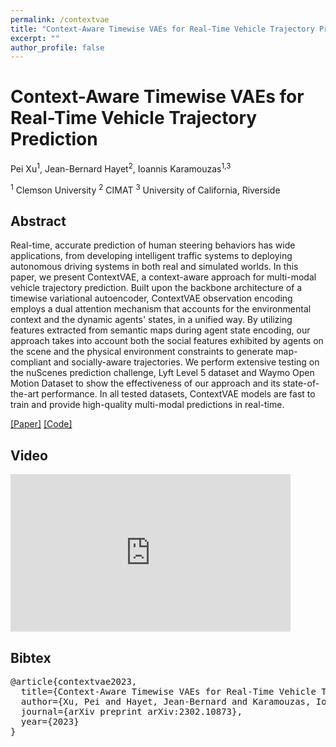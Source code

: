 ```yaml
---
permalink: /contextvae
title: "Context-Aware Timewise VAEs for Real-Time Vehicle Trajectory Prediction"
excerpt: ""
author_profile: false
--- 
```



# Context-Aware Timewise VAEs for Real-Time Vehicle Trajectory Prediction
Pei Xu<sup>1</sup>, Jean-Bernard Hayet<sup>2</sup>, Ioannis Karamouzas<sup>1,3</sup>

<sup>1</sup> Clemson University  <sup>2</sup> CIMAT  <sup>3</sup> University of California, Riverside


## Abstract
Real-time, accurate prediction of human steering behaviors has wide applications, from developing intelligent traffic systems to deploying autonomous driving systems in both real and simulated worlds. In this paper, we present ContextVAE, a context-aware approach for multi-modal vehicle trajectory prediction. Built upon the backbone architecture of a timewise variational autoencoder, ContextVAE observation encoding employs a dual attention mechanism that accounts for the environmental context and the dynamic agents' states, in a unified way. By utilizing features extracted from semantic maps during agent state encoding, our approach takes into account both the social features exhibited by agents on the scene and the physical environment constraints to generate map-compliant and socially-aware trajectories. We perform extensive testing on the nuScenes prediction challenge, Lyft Level 5 dataset and Waymo Open Motion Dataset to show the effectiveness of our approach and its state-of-the-art performance. In all tested datasets, ContextVAE models are fast to train and provide high-quality multi-modal predictions in real-time.


[[Paper]](https://arxiv.org/abs/2302.10873) [[Code]](https://github.com/xupei0610/contextvae)


## Video
<div width="448">
<iframe width="448" height="252" src="https://www.youtube.com/embed/wg6laeYpnW8" frameborder="0" allow="accelerometer; autoplay; clipboard-write; encrypted-media; gyroscope; picture-in-picture; web-share" allowfullscreen></iframe>
</div>

## Bibtex
<pre>
@article{contextvae2023,
  title={Context-Aware Timewise VAEs for Real-Time Vehicle Trajectory Prediction},
  author={Xu, Pei and Hayet, Jean-Bernard and Karamouzas, Ioannis},
  journal={arXiv preprint arXiv:2302.10873},
  year={2023}
}
</pre>

